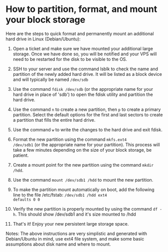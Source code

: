 # How to partition, format, and mount your block storage

Here are the steps to quick format and permanently mount an additional hard drive in Linux (Debian/Ubuntu):

1. Open a ticket and make sure we have mounted your additional large storage. Once we have done so, you will be notified and your VPS will need to be restarted for the disk to be visible to the OS.

2. SSH to your server and use the command lsblk to check the name and partition of the newly added hard drive. It will be listed as a block device and will typically be named <code>/dev/sdb</code>

3. Use the command <code>fdisk /dev/sdb</code> (or the appropriate name for your hard drive in place of 'sdb') to open the fdisk utility and partition the hard drive.

4. Use the command <code>n</code> to create a new partition, then <code>p</code> to create a primary partition. Select the default options for the first and last sectors to create a partition that fills the entire hard drive.

5. Use the command <code>w</code> to write the changes to the hard drive and exit fdisk.

6. Format the new partition using the command <code>mkfs.ext4 /dev/sdb1</code> (or the appropriate name for your partition). This process will take a few minutes depending on the size of your block storage, be patient.

7. Create a mount point for the new partition using the command <code>mkdir /hdd</code>.

8. Use the command <code>mount /dev/sdb1 /hdd</code> to mount the new partition.

9. To make the partition mount automatically on boot, add the following line to the file /etc/fstab: <code>/dev/sdb1 /hdd ext4 defaults 0 0</code>

10. Verify the new partition is properly mounted by using the command <code>df -h</code>. This should show /dev/sdb1 and it's size mounted to /hdd

11. That's it! Enjoy your new persistent large storage space.

Notes: The above instructions are very simplistic and generated with Debian/Ubuntu in mind, use ext4 file system, and make some basic assumptions about disk name and where to mount.